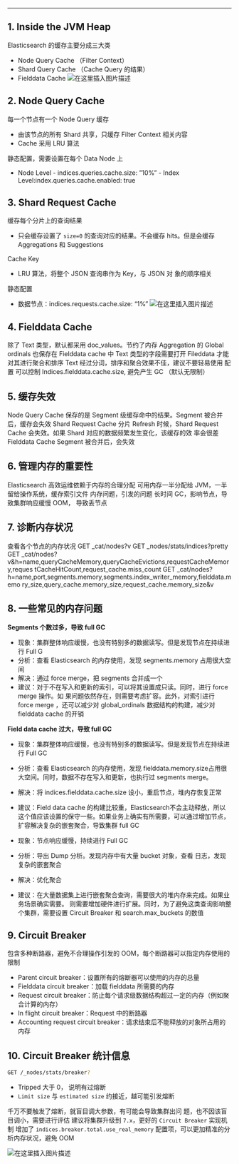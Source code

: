 



-----
## 1. Inside the JVM Heap
Elasticsearch 的缓存主要分成三大类

 - Node Query Cache （Filter Context）
 - Shard Query Cache （Cache Query 的结果）
 - Fielddata Cache
![在这里插入图片描述](https://i-blog.csdnimg.cn/blog_migrate/8c08fdb3002601ca9a7b3a05d3ca17df.png)
## 2. Node Query Cache
每一个节点有一个 Node Query 缓存
 - 由该节点的所有 Shard 共享，只缓存 Filter Context 相关内容
 - Cache 采用 LRU 算法

静态配置，需要设置在每个 Data Node 上

 - Node Level - indices.queries.cache.size: ”10%” - Index Level:index.queries.cache.enabled: true

## 3. Shard Request Cache
缓存每个分片上的查询结果

 - 只会缓存设置了 `size=0` 的查询对应的结果。不会缓存 hits。但是会缓存 Aggregations 和 Suggestions

Cache Key

 - LRU 算法，将整个 JSON 查询串作为 Key，与 JSON 对 象的顺序相关

静态配置

 - 数据节点：indices.requests.cache.size: “1%”
![在这里插入图片描述](https://i-blog.csdnimg.cn/blog_migrate/5195eef8becf261b1d48cffa4a01fe6c.png)
## 4. Fielddata Cache
除了 Text 类型，默认都采用 doc_values。节约了内存
Aggregation 的 Global ordinals 也保存在 Fielddata cache 中
Text 类型的字段需要打开 Fileddata 才能对其进行聚合和排序
Text 经过分词，排序和聚合效果不佳，建议不要轻易使用
配置
可以控制 Indices.fielddata.cache.size, 避免产生 GC （默认无限制）
## 5. 缓存失效
Node Query Cache
保存的是 Segment 级缓存命中的结果。Segment 被合并后，缓存会失效
Shard Request Cache
分片 Refresh 时候，Shard Request Cache 会失效。如果 Shard 对应的数据频繁发生变化，该缓存的效 率会很差
Fielddata Cache
Segment 被合并后，会失效
## 6. 管理内存的重要性
Elasticsearch 高效运维依赖于内存的合理分配
可用内存一半分配给 JVM，一半留给操作系统，缓存索引文件
内存问题，引发的问题
长时间 GC，影响节点，导致集群响应缓慢
OOM， 导致丢节点
## 7. 诊断内存状况
查看各个节点的内存状况
GET _cat/nodes?v
GET _nodes/stats/indices?pretty
GET _cat/nodes?v&h=name,queryCacheMemory,queryCacheEvictions,requestCacheMemory,reques tCacheHitCount,request_cache.miss_count
GET _cat/nodes?h=name,port,segments.memory,segments.index_writer_memory,fielddata.memo ry_size,query_cache.memory_size,request_cache.memory_size&v
## 8. 一些常见的内存问题
**Segments 个数过多，导致 full GC**
 - 现象：集群整体响应缓慢，也没有特别多的数据读写。但是发现节点在持续进行 Full G
 - 分析：查看 Elasticsearch 的内存使用，发现 segments.memory 占用很大空间
 - 解决：通过 force merge，把 segments 合并成一个
 - 建议：对于不在写入和更新的索引，可以将其设置成只读。同时，进行 force merge 操作。如
   果问题依然存在，则需要考虑扩容。此外，对索引进行 force merge ，还可以减少对 global_ordinals
   数据结构的构建，减少对 fielddata cache 的开销

**Field data cache 过大，导致 full GC**

 - 现象：集群整体响应缓慢，也没有特别多的数据读写。但是发现节点在持续进行 Full GC

 - 分析：查看 Elasticsearch 的内存使用，发现 fielddata.memory.size占用很大空间。同时，数据不存在写入和更新，也执行过 segments merge。

 - 解决：将 indices.fielddata.cache.size 设小，重启节点，堆内存恢复正常

 - 建议：Field data cache 的构建比较重，Elasticsearch不会主动释放，所以这个值应该设置的保守一些。如果业务上确实有所需要，可以通过增加节点，扩容解决复杂的嵌套聚合，导致集群 full GC

 - 现象：节点响应缓慢，持续进行 Full GC

 - 分析：导出 Dump 分析。发现内存中有大量 bucket 对象，查看 日志，发现复杂的嵌套聚合

 - 解决：优化聚合

 - 建议：在大量数据集上进行嵌套聚合查询，需要很大的堆内存来完成。如果业务场景确实需要。
   则需要增加硬件进行扩展。同时，为了避免这类查询影响整个集群，需要设置 Circuit Breaker 和
   search.max_buckets 的数值

## 9. Circuit Breaker
包含多种断路器，避免不合理操作引发的 OOM，每个断路器可以指定内存使用的限制

 - Parent circuit breaker：设置所有的熔断器可以使用的内存的总量
 - Fielddata circuit breaker：加载 fielddata 所需要的内存
 - Request circuit breaker：防止每个请求级数据结构超过一定的内存（例如聚合计算的内存）
 - In flight circuit breaker：Request 中的断路器
 - Accounting request circuit breaker：请求结束后不能释放的对象所占用的内存

## 10. Circuit Breaker 统计信息

```bash
GET /_nodes/stats/breaker?
```

 - Tripped 大于 0， 说明有过熔断
 - `Limit size` 与 `estimated size` 约接近，越可能引发熔断

千万不要触发了熔断，就盲目调大参数，有可能会导致集群出问 题，也不因该盲目调小，需要进行评估
建议将集群升级到 `7.x`，更好的 `Circuit Breaker` 实现机制
增加了 `indices.breaker.total.use_real_memory` 配置项，可以更加精准的分析内存状况，避免 OOM

![在这里插入图片描述](https://i-blog.csdnimg.cn/blog_migrate/0e3b8402a02b94a8582b0bbf7663810f.png)

